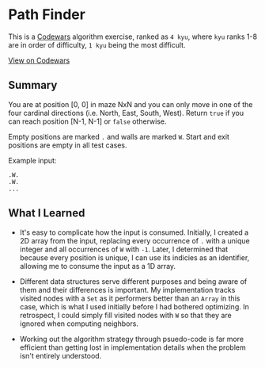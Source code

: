 # Path Finder

This is a [Codewars](https://codewars.com) algorithm exercise, ranked as `4 kyu`, where `kyu` ranks 1-8 are in order of difficulty, `1 kyu` being the most difficult.

[View on Codewars](https://www.codewars.com/kata/5765870e190b1472ec0022a2)

## Summary

You are at position [0, 0] in maze NxN and you can only move in one of the four cardinal directions (i.e. North, East, South, West). Return `true` if you can reach position [N-1, N-1] or `false` otherwise.

Empty positions are marked `.` and walls are marked `W`. Start and exit positions are empty in all test cases.

Example input:

```
.W.
.W.
...
```

## What I Learned

- It's easy to complicate how the input is consumed. Initially, I created a 2D array from the input, replacing every occurrence of `.` with a unique integer and all occurrences of `W` with `-1`. Later, I determined that because every position is unique, I can use its indicies as an identifier, allowing me to consume the input as a 1D array.

- Different data structures serve different purposes and being aware of them and their differences is important. My implementation tracks visited nodes with a `Set` as it performers better than an `Array` in this case, which is what I used initially before I had bothered optimizing. In retrospect, I could simply fill visited nodes with `W` so that they are ignored when computing neighbors.

- Working out the algorithm strategy through psuedo-code is far more efficient than getting lost in implementation details when the problem isn't entirely understood.
